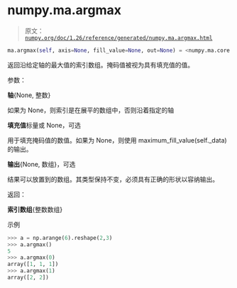 # numpy.ma.argmax

> 原文：[`numpy.org/doc/1.26/reference/generated/numpy.ma.argmax.html`](https://numpy.org/doc/1.26/reference/generated/numpy.ma.argmax.html)

```py
ma.argmax(self, axis=None, fill_value=None, out=None) = <numpy.ma.core._frommethod object>
```

返回沿给定轴的最大值的索引数组。掩码值被视为具有填充值的值。

参数：

**轴**{None, 整数}

如果为 None，则索引是在展平的数组中，否则沿着指定的轴

**填充值**标量或 None，可选

用于填充掩码值的数值。如果为 None，则使用 maximum_fill_value(self._data)的输出。

**输出**{None, 数组}，可选

结果可以放置到的数组。其类型保持不变，必须具有正确的形状以容纳输出。

返回：

**索引数组**{整数数组}

示例

```py
>>> a = np.arange(6).reshape(2,3)
>>> a.argmax()
5
>>> a.argmax(0)
array([1, 1, 1])
>>> a.argmax(1)
array([2, 2]) 
```
